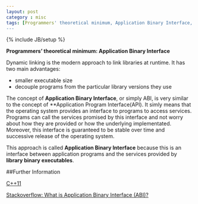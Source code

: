 ```yaml
---
layout: post
category : misc
tags: [Programmers' theoretical minimum, Application Binary Interface, linux]
---
```

{% include JB/setup %}

**Programmers’ theoretical minimum: Application Binary Interface**

<!--more-->

Dynamic linking is the modern approach to link libraries at runtime. It has two main advantages:

* smaller executable size
* decouple programs from the particular library versions they use 

The concept of **Application Binary Interface**, or simply ABI, is very similar to the concept of **Application Program Interface(API). It simly means that the operating system provides an interface to programs to access services. Programs can call the services promised by this interface and not worry about how they are provided or how the underlying implementated. Moreover,  this interface is guaranteed to be stable over time and successive release of the operating system.

This approach is called **Application Binary Interface** because this is an interface between application programs and the services provided by **library binary executables**.

##Further Information

[C++11](http://en.wikipedia.org/wiki/C%2B%2B11)

[Stackoverflow: What is Application Binary Interface (ABI)?](http://stackoverflow.com/questions/2171177/what-is-application-binary-interface-abi)


